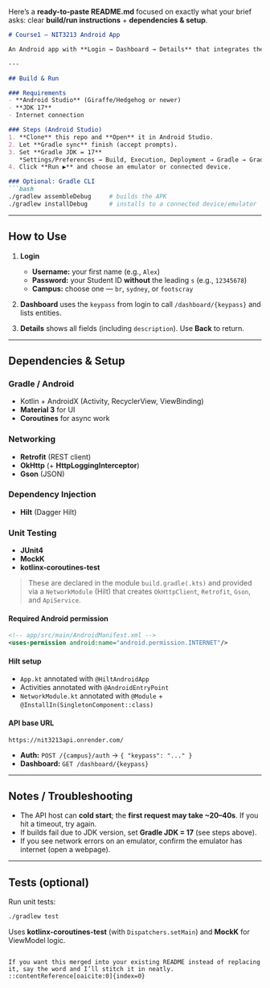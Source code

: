 Here’s a **ready-to-paste README.md** focused on exactly what your brief asks: clear **build/run instructions** + **dependencies & setup**.

````markdown
# Course1 — NIT3213 Android App

An Android app with **Login → Dashboard → Details** that integrates the `vu-nit3213-api`.

---

## Build & Run

### Requirements
- **Android Studio** (Giraffe/Hedgehog or newer)
- **JDK 17**
- Internet connection

### Steps (Android Studio)
1. **Clone** this repo and **Open** it in Android Studio.
2. Let **Gradle sync** finish (accept prompts).
3. Set **Gradle JDK = 17**  
   *Settings/Preferences → Build, Execution, Deployment → Gradle → Gradle JDK = 17*
4. Click **Run ▶** and choose an emulator or connected device.

### Optional: Gradle CLI
```bash
./gradlew assembleDebug     # builds the APK
./gradlew installDebug      # installs to a connected device/emulator
````

---

## How to Use

1. **Login**

   * **Username:** your first name (e.g., `Alex`)
   * **Password:** your Student ID **without** the leading `s` (e.g., `12345678`)
   * **Campus:** choose one — `br`, `sydney`, or `footscray`
2. **Dashboard** uses the `keypass` from login to call `/dashboard/{keypass}` and lists entities.
3. **Details** shows all fields (including `description`). Use **Back** to return.

---

## Dependencies & Setup

### Gradle / Android

* Kotlin + AndroidX (Activity, RecyclerView, ViewBinding)
* **Material 3** for UI
* **Coroutines** for async work

### Networking

* **Retrofit** (REST client)
* **OkHttp** (+ **HttpLoggingInterceptor**)
* **Gson** (JSON)

### Dependency Injection

* **Hilt** (Dagger Hilt)

### Unit Testing

* **JUnit4**
* **MockK**
* **kotlinx-coroutines-test**

> These are declared in the module `build.gradle(.kts)` and provided via a `NetworkModule` (Hilt) that creates `OkHttpClient`, `Retrofit`, `Gson`, and `ApiService`.

#### Required Android permission

```xml
<!-- app/src/main/AndroidManifest.xml -->
<uses-permission android:name="android.permission.INTERNET"/>
```

#### Hilt setup

* `App.kt` annotated with `@HiltAndroidApp`
* Activities annotated with `@AndroidEntryPoint`
* `NetworkModule.kt` annotated with `@Module` + `@InstallIn(SingletonComponent::class)`

#### API base URL

```
https://nit3213api.onrender.com/
```

* **Auth:** `POST /{campus}/auth` → `{ "keypass": "..." }`
* **Dashboard:** `GET /dashboard/{keypass}`

---

## Notes / Troubleshooting

* The API host can **cold start**; the **first request may take \~20–40s**. If you hit a timeout, try again.
* If builds fail due to JDK version, set **Gradle JDK = 17** (see steps above).
* If you see network errors on an emulator, confirm the emulator has internet (open a webpage).

---

## Tests (optional)

Run unit tests:

```bash
./gradlew test
```

Uses **kotlinx-coroutines-test** (with `Dispatchers.setMain`) and **MockK** for ViewModel logic.

```

If you want this merged into your existing README instead of replacing it, say the word and I’ll stitch it in neatly.
::contentReference[oaicite:0]{index=0}
```
